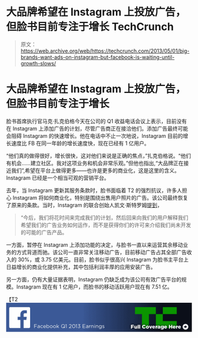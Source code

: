 # 大品牌希望在 Instagram 上投放广告，但脸书目前专注于增长 TechCrunch

> 原文：<https://web.archive.org/web/https://techcrunch.com/2013/05/01/big-brands-want-ads-on-instagram-but-facebook-is-waiting-until-growth-slows/>

# 大品牌希望在 Instagram 上投放广告，但脸书目前专注于增长

脸书首席执行官马克·扎克伯格今天在公司的 Q1 收益电话会议上表示，目前没有在 Instagram 上添加广告的计划，尽管广告商正在接洽他们。添加广告最终可能会阻碍 Instagram 的快速增长。他在电话中不止一次地说，Instagram 目前的增长速度比 FB 在同一年龄的增长速度快，现在已经有 1 亿用户。

“他们真的做得很好，增长很快，这对他们来说是正确的焦点，”扎克伯格说。“他们有机会……建立社区。我对这项业务和机会非常乐观。”但他也指出,“大品牌正在接近我们”,希望在平台上做得更多——也许是更多的商业化，这是这里的含义。Instagram 已经是一个相当可观的营销平台。

去年，当 Instagram 更新其服务条款时，脸书面临着 T2 的强烈抗议，许多人担心 Instagram 将如何商业化，特别是围绕出售用户照片的广告。该公司最终恢复了原来的条款。当时，Instagram 的联合创始人凯文·斯特罗姆[提到](https://web.archive.org/web/20221208041358/http://blog.instagram.com/post/38252135408/thank-you-and-were-listening)，

> “今后，我们将花时间来完成我们的计划，然后回来向我们的用户解释我们希望我们的广告业务如何运作，而不是获得你们的许可来介绍我们尚未开发的可能的广告产品。

一方面，暂停在 Instagram 上添加功能的决定，与脸书一直以来运营其余移动业务的方式背道而驰。该公司一直非常关注移动广告，目前移动广告占其全部广告收入的 30%，或 3.75 亿美元。目前，脸书似乎很高兴 Instagram 为脸书主平台上日益增长的商业化提供补充，其中包括利润丰厚的应用安装广告。

另一方面，仍有大量证据表明，Instagram 仍缺乏成为该公司有效广告平台的规模。Instagram 现在有 1 亿用户，而脸书的移动活跃用户现在有 7.51 亿。

【T2![](img/845ddeac13d7faa6f2983cbbad683a84.png)